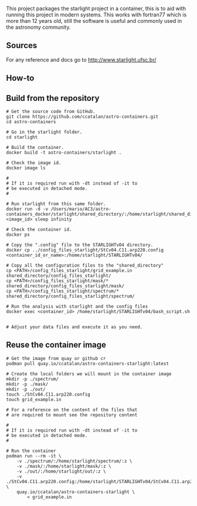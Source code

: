 This project packages the starlight project in a container,
this is to aid with running this project in modern
systems. This works with fortran77 which is more than 12 years
old, still the software is useful and commonly used in the astronomy
community.

## Sources

For any reference and docs go to http://www.starlight.ufsc.br/

## How-to

## Build from the repository
```
# Get the source code from GitHub.
git clone https://github.com/ccatalan/astro-containers.git
cd astro-containers

# Go in the starlight folder.
cd starlight

# Build the container.
docker build -t astro-containers/starlight .

# Check the image id. 
docker image ls

#
# If it is required run with -dt instead of -it to
# be executed in detached mode.
#

# Run starlight from this same folder.
docker run -d -v /Users/mario/AC3/astro-containers_docker/starlight/shared_directory/:/home/starlight/shared_directory/ <image_id> sleep infinity

# Check the container id.
docker ps

# Copy the ".config" file to the STARLIGHTv04 directory.
docker cp ../config_files_starlight/StCv04.C11.arp220.config <container_id_or_name>:/home/starlight/STARLIGHTv04/

# Copy all the configuration files to the "shared_directory"
cp <PATH>/config_files_starlight/grid_example.in shared_directory/config_files_starlight/
cp <PATH>/config_files_starlight/mask/* shared_directory/config_files_starlight/mask/
cp <PATH>/config_files_starlight/spectrum/* shared_directory/config_files_starlight/spectrum/

# Run the analysis with starlight and the config files
docker exec <container_id> /home/starlight/STARLIGHTv04/bash_script.sh


# Adjust your data files and execute it as you need.
```

## Reuse the container image

```
# Get the image from quay or github cr
podman pull quay.io/ccatalan/astro-containers-starlight:latest

# Create the local folders we will mount in the container image
mkdir -p ./spectrum/
mkdir -p ./mask/
mkdir -p ./out/
touch ./StCv04.C11.arp220.config
touch grid_example.in

# For a reference on the content of the files that
# are required to mount see the repository content

#
# If it is required run with -dt instead of -it to 
# be executed in detached mode.
#

# Run the container
podman run --rm -it \
    -v ./spectrum/:/home/starlight/spectrum/:z \
    -v ./mask/:/home/starlight/mask/:z \
    -v ./out/:/home/starlight/out/:z \
    -v ./StCv04.C11.arp220.config:/home/starlight/STARLIGHTv04/StCv04.C11.arp220.config:z \
    quay.io/ccatalan/astro-containers-starlight \
        < grid_example.in

